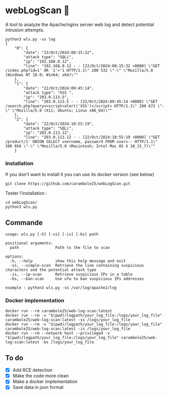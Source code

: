 # webLogScan 🎯
A tool to analyze the Apache/nginx server web log and detect potential intrusion attempts.

```
python3 wls.py -ss log 
{
    "0": {
        "date": "22/Oct/2024:08:15:32",
        "attack type": "SQLi",
        "ip": "192.168.0.12",
        "line": "192.168.0.12 - - [22/Oct/2024:08:15:32 +0000] \"GET /index.php?id=1' OR '1'='1 HTTP/1.1\" 200 532 \"-\" \"Mozilla/5.0 (Windows NT 10.0; Win64; x64)\""
    },
    "1": {
        "date": "22/Oct/2024:09:45:14",
        "attack type": "XSS ",
        "ip": "203.0.113.5",
        "line": "203.0.113.5 - - [22/Oct/2024:09:45:14 +0000] \"GET /search.php?query=<script>alert('XSS')</script> HTTP/1.1\" 200 672 \"-\" \"Mozilla/5.0 (X11; Ubuntu; Linux x86_64)\""
    },
    "2": {
        "date": "22/Oct/2024:10:55:19",
        "attack type": "SQLi",
        "ip": "203.0.113.12",
        "line": "203.0.113.12 - - [22/Oct/2024:10:55:19 +0000] \"GET /product/1' UNION SELECT username, password FROM users-- HTTP/1.1\" 200 856 \"-\" \"Mozilla/5.0 (Macintosh; Intel Mac OS X 10_15_7)\""
    }
```

### Installation

If you don't want to install it you can use its docker version (see below)

```
git clone https://github.com/carambole25/webLogScan.git
```

Tester l'installation :
```
cd webLogScan/
python3 wls.py
```

## Commande
```
usage: wls.py [-h] [-ss] [-is] [-bs] path

positional arguments:
  path                Path to the file to scan

options:
  -h, --help          show this help message and exit
  -ss, --simple-scan  Retrieve the line containing suspicious characters and the potential attack type
  -is, --ip-scan      Retrieve suspicious IPs in a table
  -bs, --ban-scan     Use ufw to ban suspicious IPs addresses

example : python3 wls.py -ss /var/log/apache2/log
```

### Docker implementation
```
docker run --rm carambole25/web-log-scan:latest
docker run --rm -v "$(pwd)/logpath/your_log_file:/logs/your_log_file" carambole25/web-log-scan:latest -ss /logs/your_log_file
docker run --rm -v "$(pwd)/logpath/your_log_file:/logs/your_log_file" carambole25/web-log-scan:latest -is /logs/your_log_file
docker run --rm --network host --privileged -v "$(pwd)/logpath/your_log_file:/logs/your_log_file" carambole25/web-log-scan:latest -bs /logs/your_log_file
```

## To do
- [x] Add RCE detection
- [x] Make the code more clean
- [x] Make a docker implementation
- [x] Save data in json format

